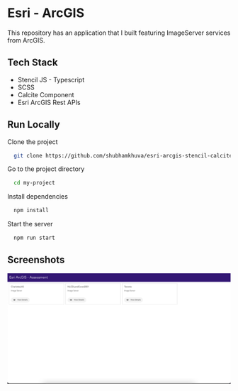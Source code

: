 # Esri - ArcGIS

This repository has an application that I built featuring ImageServer services from ArcGIS.

## Tech Stack

- Stencil JS - Typescript
- SCSS
- Calcite Component
- Esri ArcGIS Rest APIs

## Run Locally

Clone the project

```bash
  git clone https://github.com/shubhamkhuva/esri-arcgis-stencil-calcite.git
```

Go to the project directory

```bash
  cd my-project
```

Install dependencies

```bash
  npm install
```

Start the server

```bash
  npm run start
```

## Screenshots

![App Screenshot](https://github.com/shubhamkhuva/esri-arcgis-stencil-calcite/blob/main/screenshot/screen-1.png?raw=true)
